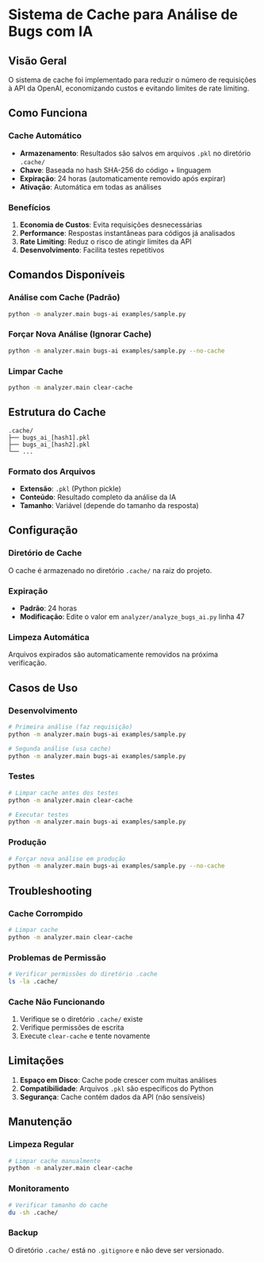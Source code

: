 # Sistema de Cache para Análise de Bugs com IA

## Visão Geral

O sistema de cache foi implementado para reduzir o número de requisições à API da OpenAI, economizando custos e evitando limites de rate limiting.

## Como Funciona

### Cache Automático
- **Armazenamento**: Resultados são salvos em arquivos `.pkl` no diretório `.cache/`
- **Chave**: Baseada no hash SHA-256 do código + linguagem
- **Expiração**: 24 horas (automaticamente removido após expirar)
- **Ativação**: Automática em todas as análises

### Benefícios
1. **Economia de Custos**: Evita requisições desnecessárias
2. **Performance**: Respostas instantâneas para códigos já analisados
3. **Rate Limiting**: Reduz o risco de atingir limites da API
4. **Desenvolvimento**: Facilita testes repetitivos

## Comandos Disponíveis

### Análise com Cache (Padrão)
```bash
python -m analyzer.main bugs-ai examples/sample.py
```

### Forçar Nova Análise (Ignorar Cache)
```bash
python -m analyzer.main bugs-ai examples/sample.py --no-cache
```

### Limpar Cache
```bash
python -m analyzer.main clear-cache
```

## Estrutura do Cache

```
.cache/
├── bugs_ai_[hash1].pkl
├── bugs_ai_[hash2].pkl
└── ...
```

### Formato dos Arquivos
- **Extensão**: `.pkl` (Python pickle)
- **Conteúdo**: Resultado completo da análise da IA
- **Tamanho**: Variável (depende do tamanho da resposta)

## Configuração

### Diretório de Cache
O cache é armazenado no diretório `.cache/` na raiz do projeto.

### Expiração
- **Padrão**: 24 horas
- **Modificação**: Edite o valor em `analyzer/analyze_bugs_ai.py` linha 47

### Limpeza Automática
Arquivos expirados são automaticamente removidos na próxima verificação.

## Casos de Uso

### Desenvolvimento
```bash
# Primeira análise (faz requisição)
python -m analyzer.main bugs-ai examples/sample.py

# Segunda análise (usa cache)
python -m analyzer.main bugs-ai examples/sample.py
```

### Testes
```bash
# Limpar cache antes dos testes
python -m analyzer.main clear-cache

# Executar testes
python -m analyzer.main bugs-ai examples/sample.py
```

### Produção
```bash
# Forçar nova análise em produção
python -m analyzer.main bugs-ai examples/sample.py --no-cache
```

## Troubleshooting

### Cache Corrompido
```bash
# Limpar cache
python -m analyzer.main clear-cache
```

### Problemas de Permissão
```bash
# Verificar permissões do diretório .cache
ls -la .cache/
```

### Cache Não Funcionando
1. Verifique se o diretório `.cache/` existe
2. Verifique permissões de escrita
3. Execute `clear-cache` e tente novamente

## Limitações

1. **Espaço em Disco**: Cache pode crescer com muitas análises
2. **Compatibilidade**: Arquivos `.pkl` são específicos do Python
3. **Segurança**: Cache contém dados da API (não sensíveis)

## Manutenção

### Limpeza Regular
```bash
# Limpar cache manualmente
python -m analyzer.main clear-cache
```

### Monitoramento
```bash
# Verificar tamanho do cache
du -sh .cache/
```

### Backup
O diretório `.cache/` está no `.gitignore` e não deve ser versionado. 
